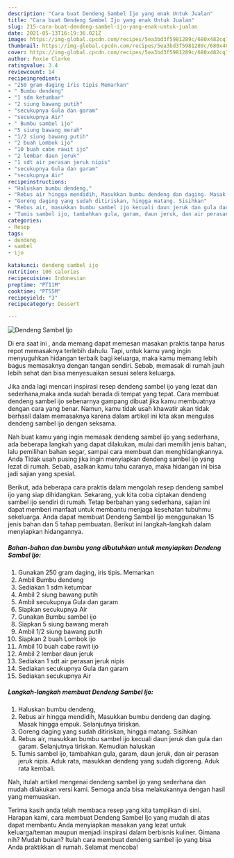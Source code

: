 ```yaml
---
description: "Cara buat Dendeng Sambel Ijo yang enak Untuk Jualan"
title: "Cara buat Dendeng Sambel Ijo yang enak Untuk Jualan"
slug: 215-cara-buat-dendeng-sambel-ijo-yang-enak-untuk-jualan
date: 2021-05-13T16:19:36.021Z
image: https://img-global.cpcdn.com/recipes/5ea3bd3f5981289c/680x482cq70/dendeng-sambel-ijo-foto-resep-utama.jpg
thumbnail: https://img-global.cpcdn.com/recipes/5ea3bd3f5981289c/680x482cq70/dendeng-sambel-ijo-foto-resep-utama.jpg
cover: https://img-global.cpcdn.com/recipes/5ea3bd3f5981289c/680x482cq70/dendeng-sambel-ijo-foto-resep-utama.jpg
author: Roxie Clarke
ratingvalue: 3.4
reviewcount: 14
recipeingredient:
- "250 gram daging iris tipis Memarkan"
- " Bumbu dendeng"
- "1 sdm ketumbar"
- "2 siung bawang putih"
- "secukupnya Gula dan garam"
- "secukupnya Air"
- " Bumbu sambel ijo"
- "5 siung bawang merah"
- "1/2 siung bawang putih"
- "2 buah Lombok ijo"
- "10 buah cabe rawit ijo"
- "2 lembar daun jeruk"
- "1 sdt air perasan jeruk nipis"
- "secukupnya Gula dan garam"
- "secukupnya Air"
recipeinstructions:
- "Haluskan bumbu dendeng,"
- "Rebus air hingga mendidih, Masukkan bumbu dendeng dan daging. Masak hingga empuk. Selanjutnya tiriskan."
- "Goreng daging yang sudah ditiriskan, hingga matang. Sisihkan"
- "Rebus air, masukkan bumbu sambel ijo kecuali daun jeruk dan gula dan garam. Selanjutnya tiriskan. Kemudian haluskan"
- "Tumis sambel ijo, tambahkan gula, garam, daun jeruk, dan air perasan jeruk nipis. Aduk rata, masukkan dendeng yang sudah digoreng. Aduk rata kembali."
categories:
- Resep
tags:
- dendeng
- sambel
- ijo

katakunci: dendeng sambel ijo 
nutrition: 106 calories
recipecuisine: Indonesian
preptime: "PT11M"
cooktime: "PT55M"
recipeyield: "3"
recipecategory: Dessert

---
```



![Dendeng Sambel Ijo](https://img-global.cpcdn.com/recipes/5ea3bd3f5981289c/680x482cq70/dendeng-sambel-ijo-foto-resep-utama.jpg)

Di era  saat ini , anda memang dapat memesan masakan praktis tanpa harus repot memasaknya terlebih dahulu. Tapi, untuk kamu yang ingin menyuguhkan hidangan terbaik bagi keluarga, maka kamu memang lebih bagus memasaknya dengan tangan sendiri. Sebab, memasak di rumah jauh lebih sehat dan bisa menyesuaikan sesuai selera keluarga.

Jika anda lagi mencari inspirasi resep dendeng sambel ijo yang lezat dan sederhana,maka anda sudah berada di tempat yang tepat. Cara membuat dendeng sambel ijo  sebenarnya gampang dibuat jika kamu membuatnya dengan cara yang benar. Namun, kamu tidak usah khawatir akan tidak berhasil dalam memasaknya 
karena dalam artikel ini kita akan mengulas dendeng sambel ijo dengan seksama.  



Nah buat kamu yang ingin memasak dendeng sambel ijo yang sederhana, ada beberapa langkah yang dapat dilakukan, mulai dari memilih jenis bahan, lalu pemilihan bahan segar, sampai cara membuat dan menghidangkannya. Anda Tidak usah pusing jika ingin menyiapkan dendeng sambel ijo yang lezat di rumah. Sebab, asalkan kamu  tahu caranya, maka hidangan ini bisa jadi sajian yang spesial.

Berikut, ada beberapa cara praktis  dalam mengolah resep dendeng sambel ijo yang siap dihidangkan. Sekarang, yuk kita coba ciptakan dendeng sambel ijo sendiri di rumah. Tetap berbahan yang sederhana, sajian ini dapat memberi manfaat untuk membantu menjaga kesehatan tubuhmu sekeluarga. Anda dapat membuat Dendeng Sambel Ijo menggunakan 15 jenis bahan dan 5 tahap pembuatan. Berikut ini langkah-langkah dalam menyiapkan hidangannya.

<!--inarticleads1-->

##### Bahan-bahan dan bumbu yang dibutuhkan untuk menyiapkan Dendeng Sambel Ijo:

1. Gunakan 250 gram daging, iris tipis. Memarkan
1. Ambil  Bumbu dendeng
1. Sediakan 1 sdm ketumbar
1. Ambil 2 siung bawang putih
1. Ambil secukupnya Gula dan garam
1. Siapkan secukupnya Air
1. Gunakan  Bumbu sambel ijo
1. Siapkan 5 siung bawang merah
1. Ambil 1/2 siung bawang putih
1. Siapkan 2 buah Lombok ijo
1. Ambil 10 buah cabe rawit ijo
1. Ambil 2 lembar daun jeruk
1. Sediakan 1 sdt air perasan jeruk nipis
1. Sediakan secukupnya Gula dan garam
1. Sediakan secukupnya Air




<!--inarticleads2-->

##### Langkah-langkah membuat Dendeng Sambel Ijo:

1. Haluskan bumbu dendeng,
1. Rebus air hingga mendidih, Masukkan bumbu dendeng dan daging. Masak hingga empuk. Selanjutnya tiriskan.
1. Goreng daging yang sudah ditiriskan, hingga matang. Sisihkan
1. Rebus air, masukkan bumbu sambel ijo kecuali daun jeruk dan gula dan garam. Selanjutnya tiriskan. Kemudian haluskan
1. Tumis sambel ijo, tambahkan gula, garam, daun jeruk, dan air perasan jeruk nipis. Aduk rata, masukkan dendeng yang sudah digoreng. Aduk rata kembali.




Nah, itulah artikel mengenai  dendeng sambel ijo  yang sederhana dan mudah dilakukan versi kami. Semoga anda bisa melakukannya dengan hasil yang memuaskan. 

Terima kasih anda telah membaca resep yang kita tampilkan di sini. Harapan kami, cara membuat  Dendeng Sambel Ijo yang mudah di atas dapat membantu Anda menyiapkan masakan yang lezat untuk keluarga/teman maupun menjadi inspirasi dalam berbisnis kuliner. Gimana nih? Mudah bukan? Itulah cara membuat dendeng sambel ijo yang bisa Anda praktikkan di rumah. Selamat mencoba!

